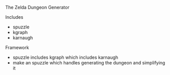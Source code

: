 The Zelda Dungeon Generator

Includes
* spuzzle
* kgraph
* karnaugh

Framework
* spuzzle includes kgraph which includes karnaugh
* make an spuzzle which handles generating the dungeon and simplifying it
